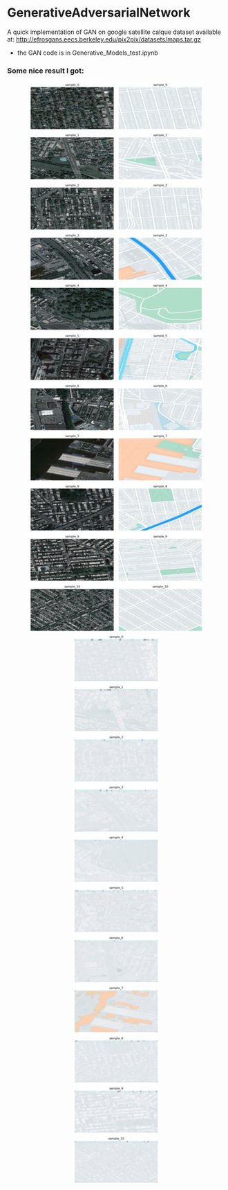 # GenerativeAdversarialNetwork
A quick implementation of GAN on google satellite calque dataset available at: http://efrosgans.eecs.berkeley.edu/pix2pix/datasets/maps.tar.gz



- the GAN code is in Generative_Models_test.ipynb


### Some nice result I got:

<p align="center">
  <img src=".images/sampleGAN.png" alt="sample" width="200"/>
  <img src=".images/labelGAN.png" alt="label" width="200"/>
  <img src=".images/predGAN.png" alt="pred" width="200"/>
</p>